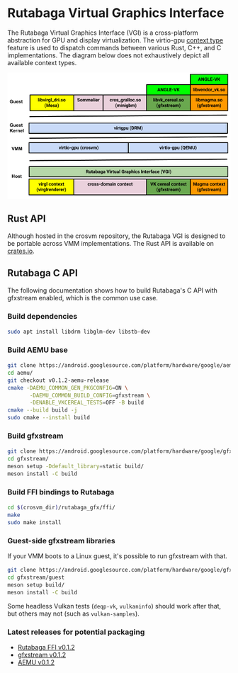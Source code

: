# Rutabaga Virtual Graphics Interface

The Rutabaga Virtual Graphics Interface (VGI) is a cross-platform abstraction for GPU and display
virtualization. The virtio-gpu
[context type](https://www.phoronix.com/news/VirtIO-Linux-5.16-Ctx-Type) feature is used to dispatch
commands between various Rust, C++, and C implementations. The diagram below does not exhaustively
depict all available context types.

<!-- Image from https://goto.google.com/crosvm-rutabaga-diagram -->

![rutabaga diagram](images/rutabaga_gfx.png)

## Rust API

Although hosted in the crosvm repository, the Rutabaga VGI is designed to be portable across VMM
implementations. The Rust API is available on [crates.io](https://crates.io/crates/rutabaga_gfx).

## Rutabaga C API

The following documentation shows how to build Rutabaga's C API with gfxstream enabled, which is the
common use case.

### Build dependencies

```sh
sudo apt install libdrm libglm-dev libstb-dev
```

### Build AEMU base

```sh
git clone https://android.googlesource.com/platform/hardware/google/aemu
cd aemu/
git checkout v0.1.2-aemu-release
cmake -DAEMU_COMMON_GEN_PKGCONFIG=ON \
       -DAEMU_COMMON_BUILD_CONFIG=gfxstream \
       -DENABLE_VKCEREAL_TESTS=OFF -B build
cmake --build build -j
sudo cmake --install build
```

### Build gfxstream

```sh
git clone https://android.googlesource.com/platform/hardware/google/gfxstream
cd gfxstream/
meson setup -Ddefault_library=static build/
meson install -C build
```

### Build FFI bindings to Rutabaga

```sh
cd $(crosvm_dir)/rutabaga_gfx/ffi/
make
sudo make install
```

### Guest-side gfxstream libraries

If your VMM boots to a Linux guest, it's possible to run gfxstream with that.

```sh
git clone https://android.googlesource.com/platform/hardware/google/gfxstream
cd gfxstream/guest
meson setup build/
meson install -C build
```

Some headless Vulkan tests (`deqp-vk`, `vulkaninfo`) should work after that, but others may not
(such as `vulkan-samples`).

### Latest releases for potential packaging

- [Rutabaga FFI v0.1.2](https://crates.io/crates/rutabaga_gfx_ffi)
- [gfxstream v0.1.2](https://android-review.googlesource.com/c/platform/hardware/google/gfxstream/+/2710135)
- [AEMU v0.1.2](https://android-review.googlesource.com/c/platform/hardware/google/aemu/+/2708637)
